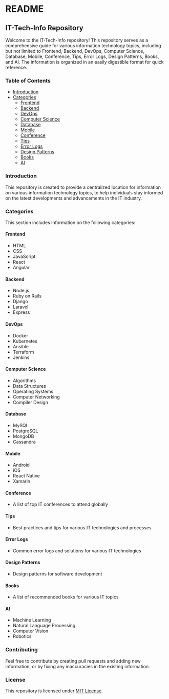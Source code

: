 # README

## IT-Tech-Info Repository

Welcome to the IT-Tech-Info repository! This repository serves as a comprehensive guide for various information technology topics, including but not limited to Frontend, Backend, DevOps, Computer Science, Database, Mobile, Conference, Tips, Error Logs, Design Patterns, Books, and AI. The information is organized in an easily digestible format for quick reference.

### Table of Contents

* [Introduction](https://chat.openai.com/chat/b1824522-bef6-4d92-a296-b34609033ef0#introduction)
* [Categories](https://chat.openai.com/chat/b1824522-bef6-4d92-a296-b34609033ef0#categories)
  * [Frontend](https://chat.openai.com/chat/b1824522-bef6-4d92-a296-b34609033ef0#frontend)
  * [Backend](https://chat.openai.com/chat/b1824522-bef6-4d92-a296-b34609033ef0#backend)
  * [DevOps](https://chat.openai.com/chat/b1824522-bef6-4d92-a296-b34609033ef0#devops)
  * [Computer Science](https://chat.openai.com/chat/b1824522-bef6-4d92-a296-b34609033ef0#computer-science)
  * [Database](https://chat.openai.com/chat/b1824522-bef6-4d92-a296-b34609033ef0#database)
  * [Mobile](https://chat.openai.com/chat/b1824522-bef6-4d92-a296-b34609033ef0#mobile)
  * [Conference](https://chat.openai.com/chat/b1824522-bef6-4d92-a296-b34609033ef0#conference)
  * [Tips](https://chat.openai.com/chat/b1824522-bef6-4d92-a296-b34609033ef0#tips)
  * [Error Logs](https://chat.openai.com/chat/b1824522-bef6-4d92-a296-b34609033ef0#error-logs)
  * [Design Patterns](https://chat.openai.com/chat/b1824522-bef6-4d92-a296-b34609033ef0#design-patterns)
  * [Books](https://chat.openai.com/chat/b1824522-bef6-4d92-a296-b34609033ef0#books)
  * [AI](https://chat.openai.com/chat/b1824522-bef6-4d92-a296-b34609033ef0#ai)

### Introduction

This repository is created to provide a centralized location for information on various information technology topics, to help individuals stay informed on the latest developments and advancements in the IT industry.

### Categories

This section includes information on the following categories:

#### Frontend

* HTML
* CSS
* JavaScript
* React
* Angular

#### Backend

* Node.js
* Ruby on Rails
* Django
* Laravel
* Express

#### DevOps

* Docker
* Kubernetes
* Ansible
* Terraform
* Jenkins

#### Computer Science

* Algorithms
* Data Structures
* Operating Systems
* Computer Networking
* Compiler Design

#### Database

* MySQL
* PostgreSQL
* MongoDB
* Cassandra

#### Mobile

* Android
* iOS
* React Native
* Xamarin

#### Conference

* A list of top IT conferences to attend globally

#### Tips

* Best practices and tips for various IT technologies and processes

#### Error Logs

* Common error logs and solutions for various IT technologies

#### Design Patterns

* Design patterns for software development

#### Books

* A list of recommended books for various IT topics

#### AI

* Machine Learning
* Natural Language Processing
* Computer Vision
* Robotics

### Contributing

Feel free to contribute by creating pull requests and adding new information, or by fixing any inaccuracies in the existing information.

### License

This repository is licensed under [MIT License](https://chat.openai.com/chat/LICENSE).
